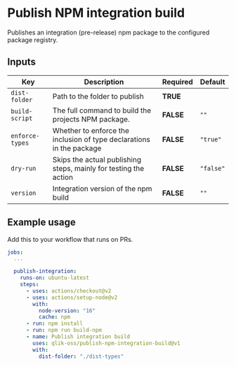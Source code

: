 # Publish NPM integration build

Publishes an integration (pre-release) npm package to the configured package registry.

## Inputs

| Key             | Description                                                                                               | Required  | Default   |
| --------------- | --------------------------------------------------------------------------------------------------------- | --------- | --------- |
| `dist-folder`   | Path to the folder to publish                                                                             | **TRUE**  |           |
| `build-script`  | The full command to build the projects NPM package.                                                       | **FALSE** | `""`      |
| `enforce-types` | Whether to enforce the inclusion of type declarations in the package                                      | **FALSE** | `"true"`  |
| `dry-run`       | Skips the actual publishing steps, mainly for testing the action                                          | **FALSE** | `"false"` |
| `version`       | Integration version of the npm build                                          | **FALSE** | `""` |


## Example usage

Add this to your workflow that runs on PRs.

```yaml
jobs:
  ...

  publish-integration:
    runs-on: ubuntu-latest
    steps:
      - uses: actions/checkout@v2
      - uses: actions/setup-node@v2
        with:
          node-version: "16"
          cache: npm
      - run: npm install
      - run: npm run build-npm
      - name: Publish integration build
        uses: qlik-oss/publish-npm-integration-build@v1
        with:
          dist-folder: "./dist-types"
```
